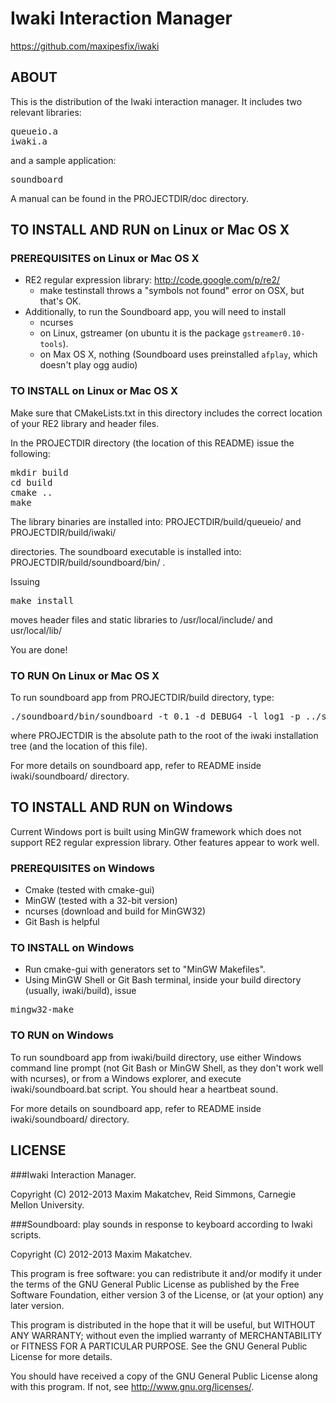 Iwaki Interaction Manager
=========================

https://github.com/maxipesfix/iwaki
 

## ABOUT

This is the distribution of the Iwaki interaction manager. It includes two relevant libraries:

<pre>
queueio.a
iwaki.a
</pre>

and a sample application:

<pre>
soundboard
</pre>

A manual can be found in the PROJECTDIR/doc directory.

## TO INSTALL AND RUN on Linux or Mac OS X

### PREREQUISITES on Linux or Mac OS X

* RE2 regular expression library: http://code.google.com/p/re2/ 
  * make testinstall throws a "symbols not found" error on OSX, but that's OK.
* Additionally, to run the Soundboard app, you will need to install 
  * ncurses 
  * on Linux, gstreamer (on ubuntu it is the package `gstreamer0.10-tools`).
  * on Max OS X, nothing (Soundboard uses preinstalled `afplay`, which doesn't play ogg audio)


### TO INSTALL on Linux or Mac OS X

Make sure that CMakeLists.txt in this directory includes the correct location
of your RE2 library and header files.

In the PROJECTDIR directory (the location of this README) issue the following:

<pre>
mkdir build
cd build
cmake ..
make
</pre>

The library binaries are installed into:
PROJECTDIR/build/queueio/ and 
PROJECTDIR/build/iwaki/ 

directories. The soundboard executable is installed into:
PROJECTDIR/build/soundboard/bin/ .

Issuing 

<pre>
make install 
</pre>

moves header files and static libraries to /usr/local/include/ and usr/local/lib/ 

You are done!

### TO RUN On Linux or Mac OS X

To run soundboard app from PROJECTDIR/build directory, type:

<pre>
./soundboard/bin/soundboard -t 0.1 -d DEBUG4 -l log1 -p ../soundboard/scripts -i initialize_im.georgi.xml -s PROJECTDIR/soundboard/sounds -x
</pre>

where PROJECTDIR is the absolute path to the root of the iwaki installation tree (and the location of this file).

For more details on soundboard app, refer to README inside iwaki/soundboard/ directory.


## TO INSTALL AND RUN on Windows

Current Windows port is built using MinGW framework which does not support RE2 regular expression library. 
Other features appear to work well.

### PREREQUISITES on Windows

* Cmake (tested with cmake-gui)
* MinGW (tested with a 32-bit version)
* ncurses (download and build for MinGW32)
* Git Bash is helpful

### TO INSTALL on Windows

* Run cmake-gui with generators set to "MinGW Makefiles". 
* Using MinGW Shell or Git Bash terminal, inside your build directory (usually, iwaki/build), issue 

<pre>
mingw32-make
</pre>


### TO RUN on Windows

To run soundboard app from iwaki/build directory, use either Windows command line prompt (not Git Bash or MinGW Shell, 
as they don't work well with ncurses), or from a Windows explorer, and execute iwaki/soundboard.bat script. 
You should hear a heartbeat sound. 

For more details on soundboard app, refer to README inside iwaki/soundboard/ directory.

## LICENSE



###Iwaki Interaction Manager.

Copyright (C) 2012-2013 Maxim Makatchev, Reid Simmons, Carnegie Mellon University.


###Soundboard: play sounds in response to keyboard according to Iwaki scripts.

Copyright (C) 2012-2013 Maxim Makatchev.


This program is free software: you can redistribute it and/or modify
it under the terms of the GNU General Public License as published by
the Free Software Foundation, either version 3 of the License, or
(at your option) any later version.

This program is distributed in the hope that it will be useful,
but WITHOUT ANY WARRANTY; without even the implied warranty of
MERCHANTABILITY or FITNESS FOR A PARTICULAR PURPOSE.  See the
GNU General Public License for more details.

You should have received a copy of the GNU General Public License
along with this program.  If not, see <http://www.gnu.org/licenses/>.